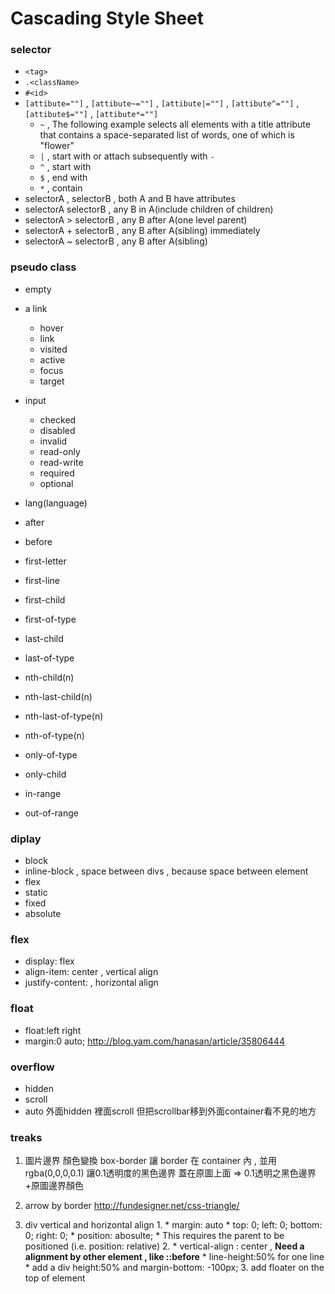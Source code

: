 # Cascading Style Sheet #


### selector ###
- `<tag>`
- `.<className>`
- `#<id>`
- `[attibute=""]` , `[attibute~=""]` , `[attibute|=""]` , `[attibute^=""]` , `[attibute$=""]` , `[attibute*=""]` 
    + `~` , The following example selects all elements with a title attribute that contains a space-separated list of words, one of which is "flower"
    + `|` , start with or attach subsequently with `-`
    + `^` , start with 
    + `$` , end with
    + `*` , contain 
- selectorA , selectorB , both A and B have attributes 
- selectorA   selectorB , any B in A(include children of children)
- selectorA > selectorB , any B after A(one level parent)
- selectorA + selectorB , any B after A(sibling) immediately
- selectorA ~ selectorB , any B after A(sibling)

### pseudo class ###
- empty
- a link
    + hover
    + link
    + visited
    + active
    + focus
    + target
- input
    + checked
    + disabled
    + invalid
    + read-only
    + read-write
    + required
    + optional
- lang(language)
- after
- before
- first-letter
- first-line
- first-child
- first-of-type
- last-child
- last-of-type
- nth-child(n)
- nth-last-child(n)
- nth-last-of-type(n)
- nth-of-type(n)
- only-of-type
- only-child

- in-range
- out-of-range


### diplay ###
- block
- inline-block , space between divs , because space between element
- flex
- static
- fixed
- absolute

### flex ###
- display: flex
- align-item: center , vertical align
- justify-content: , horizontal align


### float ###
- float:left right
- margin:0 auto;
http://blog.yam.com/hanasan/article/35806444


### overflow ###
- hidden
- scroll
- auto
外面hidden 裡面scroll 但把scrollbar移到外面container看不見的地方






### treaks ###

1. 圖片邊界 顏色變換
box-border 讓 border 在 container 內 , 並用 rgba(0,0,0,0.1) 讓0.1透明度的黑色邊界 蓋在原圖上面 => 0.1透明之黑色邊界+原圖邊界顏色

2. arrow by border
http://fundesigner.net/css-triangle/

3. div vertical and horizontal align
    1. 
        * margin: auto
        * top: 0; left: 0; bottom: 0; right: 0;
        * position: abosulte;
        * This requires the parent to be positioned (i.e. position: relative)
    2. 
        * vertical-align : center   , **Need a alignment by other element , like ::before**
        * line-height:50% for one line
        * add a div height:50% and margin-bottom: -100px;
    3. add floater on the top of element
